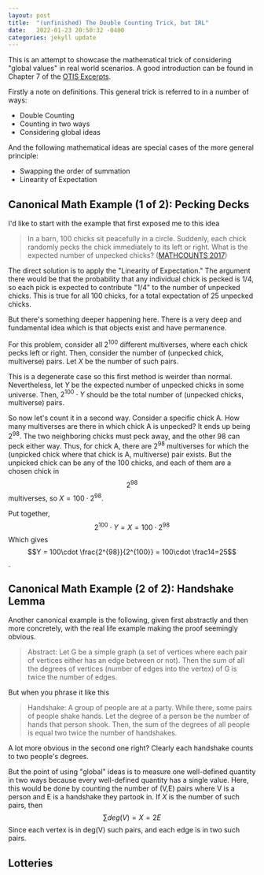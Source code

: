 ```yaml
---
layout: post
title:  "(unfinished) The Double Counting Trick, but IRL"
date:   2022-01-23 20:50:32 -0400
categories: jekyll update
---
```


This is an attempt to showcase the mathematical trick of considering "global values" in real world scenarios. A good introduction can be found in Chapter 7 of the [OTIS Excerpts][otis-excerpts]. 

Firstly a note on definitions. This general trick is referred to in a number of ways:
- Double Counting
- Counting in two ways
- Considering global ideas

And the following mathematical ideas are special cases of the more general principle:

- Swapping the order of summation
- Linearity of Expectation

## Canonical Math Example (1 of 2): Pecking Decks
I'd like to start with the example that first exposed me to this idea
> In a barn, 100 chicks sit peacefully in a circle. Suddenly, each chick randomly pecks the chick immediately to its left or right. What is the expected number of unpecked chicks? ([MATHCOUNTS 2017][nats-cd])


The direct solution is to apply the "Linearity of Expectation." The argument there would be that the probability that any individual chick is pecked is 1/4, so each pick is expected to contribute "1/4" to the number of unpecked chicks. This is true for all 100 chicks, for a total expectation of 25 unpecked chicks. 

But there's something deeper happening here. There is a very deep and fundamental idea which is that objects exist and have permanence. 

For this problem, consider all $2^100$ different multiverses, where each chick pecks left or right. Then, consider the number of (unpecked chick, multiverse) pairs. Let $X$ be the number of such pairs.

This is a degenerate case so this first method is weirder than normal. Nevertheless, let $Y$ be the expected number of unpecked chicks in some universe. Then, $2^{100}\cdot Y$ should be the total number of (unpecked chicks, multiverse) pairs.

So now let's count it in a second way. Consider a specific chick A. How many multiverses are there in which chick A is unpecked? It ends up being $2^{98}$. The two neighboring chicks must peck away, and the other 98 can peck either way. Thus, for chick A, there are $2^{98}$ multiverses for which the (unpicked chick where that chick is A, multiverse) pair exists. But the unpicked chick can be any of the 100 chicks, and each of them are a chosen chick in $$2^{98}$$ multiverses, so $X= 100 \cdot 2^{98}$.

Put together,
$$2^{100}\cdot Y = X = 100 \cdot 2^{98}$$
Which gives $$Y = 100\cdot \frac{2^{98}}{2^{100}} = 100\cdot \frac14=25$$.

## Canonical Math Example (2 of 2): Handshake Lemma
Another canonical example is the following, given first abstractly and then more concretely, with the real life example making the proof seemingly obvious.
> Abstract: Let G be a simple graph (a set of vertices where each pair of vertices either has an edge between or not). Then the sum of all the degrees of vertices (number of edges into the vertex) of G is twice the number of edges.

But when you phrase it like this
> Handshake: A group of people are at a party. While there, some pairs of people shake hands. Let the degree of a person be the number of hands that person shook. Then, the sum of the degrees of all people is equal two twice the number of handshakes.

A lot more obvious in the second one right? Clearly each handshake counts to two people's degrees.

But the point of using "global" ideas is to measure one well-defined quantity in two ways because every well-defined quantity has a single value. Here, this would be done by counting the number of (V,E) pairs where V is a person and E is a handshake they partook in. If $X$ is the number of such pairs, then
$$\sum deg(V) = X = 2E $$
Since each vertex is in deg(V) such pairs, and each edge is in two such pairs.

## Lotteries


[nats-cd]: https://www.nytimes.com/2017/05/15/us/math-counts-national-competition.html
[otis-Excerpts]: https://web.evanchen.cc/textbooks/OTIS-Excerpts.pdf